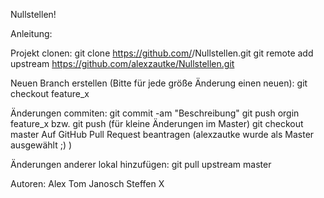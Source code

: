 Nullstellen!

Anleitung:

Projekt clonen:
git clone https://github.com/<Name>/Nullstellen.git
git remote add upstream https://github.com/alexzautke/Nullstellen.git

Neuen Branch erstellen (Bitte für jede größe Änderung einen neuen):
git checkout feature_x

Änderungen commiten:
git commit -am "Beschreibung"
git push orgin feature_x bzw. git push (für kleine Änderungen im Master)
git checkout master
Auf GitHub Pull Request beantragen (alexzautke wurde als Master ausgewählt ;) )

Änderungen anderer lokal hinzufügen:
git pull upstream master

Autoren:
Alex
Tom 
Janosch 
Steffen
X
